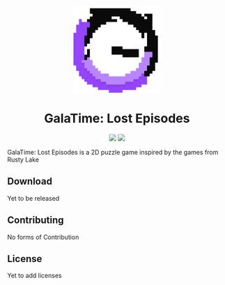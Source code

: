 <p align="center">
 <img width=200px height=200px src="Asset/Images/GalaTime_game_logo_bg_logo.png"/>
</p>

<h1 align="center"> GalaTime: Lost Episodes </h1>

<p align="center">
	<a href="https://godotengine.org" alt="Made with Godot">
		<img src="https://img.shields.io/badge/Made%20with-Godot-478CBF?style=flat&logo=godot%20engine&logoColor=white" /></a>
	<a href="https://github.com/GalaTime-Team/galatime-lost-episodes" alt="Latest Version">
		<img src="https://img.shields.io/badge/version-V0.3.3-B984FF" /></a>
</p>


GalaTime: Lost Episodes is a 2D puzzle game inspired by the games from Rusty Lake

## Download

Yet to be released

## Contributing

No forms of Contribution

## License

Yet to add licenses
